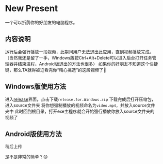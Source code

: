 # New Present
一个可以折腾你的好朋友的电脑程序。

## 内容说明
运行后会强行播放一段视频，此期间用户无法退出此应用，直到视频播放完成。（当然我还是留了一手，Windows版按Ctrl+Alt+Delete可以进入后台打开任务管理器并结束进程，Android版退出的方法也很多）
如果你的好朋友不知道这个快捷键，那么TA就得被迫看完你“精心挑选”的这段视频了🤣

## Windows版使用方法
进入[release](https://github.com/FangZirui-E5/Cerulean/releases)界面，点击下载```release.for.Windows.zip```
下载完成后打开压缩包，进入source文件夹
将你想强制播放的视频命名为```video.mp4```，并放入source文件夹中
此时回到根目录，打开exe主程序就会开始强行播放你放入source文件夹的视频了

## Android版使用方法
稍后上传

是不是非常的简单？😊
